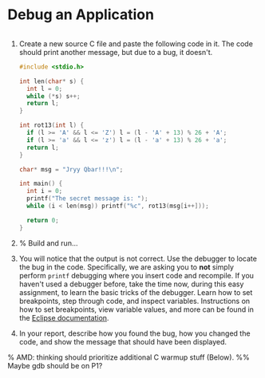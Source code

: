 # Debug an Application
```{include} ../common/aws_caution.md
```

<!-- \fixme{should they use eclipse for this to get prepared for Xilinx later?
  Do they need a bit of a getting-started-on-eclipse exercise before this
  (was a first SDSoC project before this that removed)?} -->

1. Create a new source C file and paste the following code in it.
The code should print another message, but due to a bug, it doesn't.
    ```C
    #include <stdio.h>
    
    int len(char* s) {
      int l = 0;
      while (*s) s++;
      return l;
    }
    
    int rot13(int l) {
      if (l >= 'A' && l <= 'Z') l = (l - 'A' + 13) % 26 + 'A';
      if (l >= 'a' && l <= 'z') l = (l - 'a' + 13) % 26 + 'a';
      return l;
    }
    
    char* msg = "Jryy Qbar!!!\n";
    
    int main() {
      int i = 0;
      printf("The secret message is: ");
      while (i < len(msg)) printf("%c", rot13(msg[i++]));
    
      return 0;
    }
    ```
2. % Build and run...
3. You will notice that the output is not correct.  Use the debugger
to locate the bug in the code.   Specifically, we are asking you to
**not** simply perform `printf` debugging where you insert
code and recompile. If you haven't used a debugger before, take
the time now, during this easy assignment, to learn the basic tricks
of the debugger.  Learn how to set breakpoints, step through code, and inspect variables. Instructions on how to set breakpoints, view variable values, and more can be found in the [Eclipse documentation](http://help.eclipse.org/mars/index.jsp?topic=\%2Forg.eclipse.cdt.doc.user\%2Ftasks\%2Fcdt_o_run.htm).

4. In your report, describe how you found the bug, how you changed the code, and show the message that should have been displayed. 
<!-- 

 \fixme{FUTURE note: should we also force them to use gdb? \\
   Claim is that many students for the project are developing in gcc to
   avoid the longer SDSoC compile time, but don't know how to debug.
    So, do they need to be shown that they can use gdb for debugging?} -->

% AMD: thinking should prioritize additional C warmup stuff (Below).
%%   Maybe gdb should be on P1?

